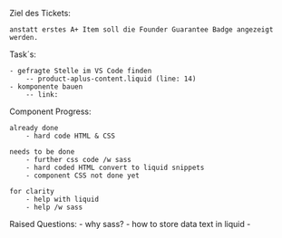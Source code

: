 Ziel des Tickets:

    anstatt erstes A+ Item soll die Founder Guarantee Badge angezeigt werden.

Task´s:

    - gefragte Stelle im VS Code finden
        -- product-aplus-content.liquid (line: 14)
    - komponente bauen
        -- link: 

Component Progress:

    already done
        - hard code HTML & CSS

    needs to be done
        - further css code /w sass
        - hard coded HTML convert to liquid snippets
        - component CSS not done yet

    for clarity
        - help with liquid
        - help /w sass

Raised Questions:
    - why sass?
    - how to store data text in liquid
    - 
